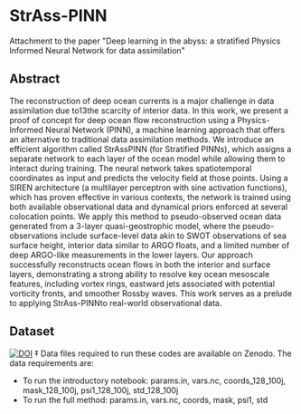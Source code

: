 # StrAss-PINN
Attachment to the paper "Deep learning in the abyss:  a stratified Physics Informed Neural Network for data assimilation"

## Abstract
The reconstruction of deep ocean currents is a major challenge in data assimilation due to13the  scarcity  of  interior  data.   In  this  work,  we  present  a  proof  of  concept  for  deep  ocean flow reconstruction using a Physics-Informed Neural Network (PINN), a machine learning approach that offers an alternative to traditional data assimilation methods.  We introduce an efficient algorithm called StrAssPINN (for Stratified PINNs), which assigns a separate network to each layer of the ocean model while allowing them to interact during training. The neural network takes spatiotemporal coordinates as input and predicts the velocity field at those points.  Using a SIREN architecture (a multilayer perceptron with sine activation functions), which has proven effective in various contexts, the network is trained using both available observational data and dynamical priors enforced at several colocation points.  We apply this method to pseudo-observed ocean data generated from a 3-layer quasi-geostrophic model, where the pseudo-observations include surface-level data akin to SWOT observations of sea surface height, interior data similar to ARGO floats, and a limited number of deep ARGO-like measurements in the lower layers.  Our approach successfully reconstructs ocean flows in both the interior and surface layers, demonstrating a strong ability to resolve key ocean  mesoscale  features,  including  vortex  rings,  eastward  jets  associated  with  potential vorticity  fronts,  and  smoother  Rossby  waves.   This  work  serves  as  a  prelude  to  applying StrAss-PINNto real-world observational data.

## Dataset

[![DOI](https://zenodo.org/badge/DOI/10.5281/zenodo.15074965.svg)](https://doi.org/10.5281/zenodo.15074965)
‡
Data files required to run these codes are available on Zenodo. The data requirements are:
  - To run the introductory notebook: params.in, vars.nc, coords_128_100j, mask_128_100j, psi1_128_100j, std_128_100j
  - To run the full method: params.in, vars.nc, coords, mask, psi1, std
